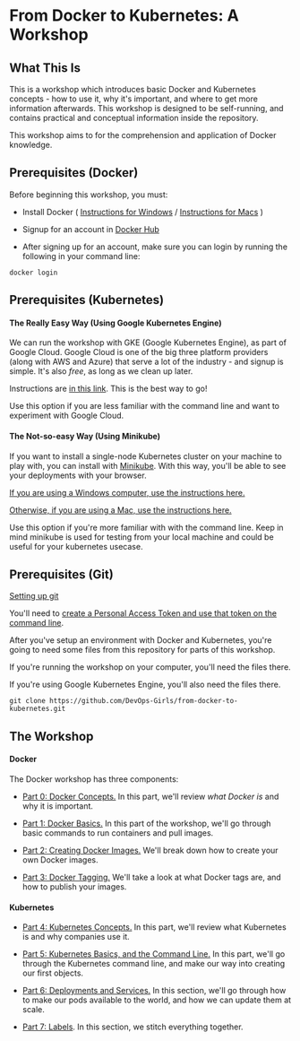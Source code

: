 # From Docker to Kubernetes: A Workshop

## What This Is

This is a workshop which introduces basic Docker and Kubernetes concepts - how to use it, why it's important, and where to get more information afterwards. This workshop is designed to be self-running, and contains practical and conceptual information inside the repository.

This workshop aims to for the comprehension and application of Docker knowledge.

## Prerequisites (Docker)

Before beginning this workshop, you must:

 - Install Docker ( [Instructions for Windows](https://docs.docker.com/v17.09/docker-for-windows/install/) / [Instructions for Macs](https://docs.docker.com/docker-for-mac/install/) )

 - Signup for an account in [Docker Hub](https://hub.docker.com/)

 - After signing up for an account, make sure you can login by running the following in your command line:

```
docker login
```

## Prerequisites (Kubernetes)

#### The Really Easy Way (Using Google Kubernetes Engine)

We can run the workshop with GKE (Google Kubernetes Engine), as part of Google Cloud. Google Cloud is one of the big three platform providers (along with AWS and Azure) that serve a lot of the industry - and signup is simple. It's also *free*, as long as we clean up later.

Instructions are [in this link](https://github.com/DevOps-Girls/from-docker-to-kubernetes/blob/master/Setup-with-Google-Cloud.md). This is the best way to go!

Use this option if you are less familiar with the command line and want to experiment with Google Cloud.


#### The Not-so-easy Way (Using Minikube)

If you want to install a single-node Kubernetes cluster on your machine to play with, you can install with [Minikube](https://kubernetes.io/docs/tasks/tools/install-minikube/). With this way, you'll be able to see your deployments with your browser. 

[If you are using a Windows computer, use the instructions here.](https://github.com/DevOps-Girls/from-docker-to-kubernetes/blob/master/Setup-with-Minikube-Windows.md)

[Otherwise, if you are using a Mac, use the instructions here.](https://github.com/DevOps-Girls/from-docker-to-kubernetes/blob/master/Setup-with-Minikube-Mac.md)

Use this option if you're more familiar with with the command line. Keep in mind minikube is used for testing from your local machine and could be useful for your kubernetes usecase.


## Prerequisites (Git)

[Setting up git](https://docs.github.com/en/github/getting-started-with-github/set-up-git)

You'll need to [create a Personal Access Token and use that token on the command line](https://docs.github.com/en/github/authenticating-to-github/creating-a-personal-access-token).

After you've setup an environment with Docker and Kubernetes, you're going to need some files from this repository for parts of this workshop.

If you're running the workshop on your computer, you'll need the files there.

If you're using Google Kubernetes Engine, you'll also need the files there.

```
git clone https://github.com/DevOps-Girls/from-docker-to-kubernetes.git
```


## The Workshop


#### Docker

The Docker workshop has three components:

 - [Part 0: Docker Concepts.](https://github.com/DevOps-Girls/from-docker-to-kubernetes/blob/master/0-Concepts.md) In this part, we'll review *what Docker is* and why it is important.

 - [Part 1: Docker Basics.](https://github.com/DevOps-Girls/from-docker-to-kubernetes/blob/master/1-Basics.md) In this part of the workshop, we'll go through basic commands to run containers and pull images. 

 - [Part 2: Creating Docker Images.](https://github.com/DevOps-Girls/from-docker-to-kubernetes/blob/master/2-Images.md) We'll break down how to create your own Docker images.

 - [Part 3: Docker Tagging.](https://github.com/DevOps-Girls/from-docker-to-kubernetes/blob/master/3-Tags-and-Push.md) We'll take a look at what Docker tags are, and how to publish your images.


#### Kubernetes

 - [Part 4: Kubernetes Concepts.](https://github.com/DevOps-Girls/from-docker-to-kubernetes/blob/master/4-K8S-Concepts.md) In this part, we'll review what Kubernetes is and why companies use it.

 - [Part 5: Kubernetes Basics, and the Command Line.](https://github.com/DevOps-Girls/from-docker-to-kubernetes/blob/master/5-Kubernetes-Basics.md) In this part, we'll go through the Kubernetes command line, and make our way into creating our first objects.

 - [Part 6: Deployments and Services.](https://github.com/DevOps-Girls/from-docker-to-kubernetes/blob/master/6-Deployments-and-Services.md) In this section, we'll go through how to make our pods available to the world, and how we can update them at scale.

 - [Part 7: Labels](https://github.com/DevOps-Girls/from-docker-to-kubernetes/blob/master/7-Labels.md). In this section, we stitch everything together.
